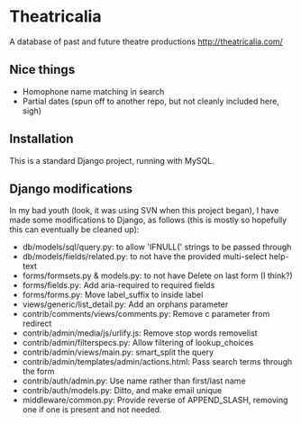 Theatricalia
============

A database of past and future theatre productions
http://theatricalia.com/

Nice things
-----------

* Homophone name matching in search
* Partial dates (spun off to another repo, but not cleanly included here, sigh)

Installation
------------

This is a standard Django project, running with MySQL.

Django modifications
--------------------

In my bad youth (look, it was using SVN when this project began), I have made
some modifications to Django, as follows (this is mostly so hopefully this can
eventually be cleaned up):

* db/models/sql/query.py: to allow 'IFNULL(' strings to be passed through
* db/models/fields/related.py: to not have the provided multi-select help-text
* forms/formsets.py & models.py: to not have Delete on last form (I think?)
* forms/fields.py: Add aria-required to required fields
* forms/forms.py: Move label_suffix to inside label
* views/generic/list_detail.py: Add an orphans parameter
* contrib/comments/views/comments.py: Remove c parameter from redirect
* contrib/admin/media/js/urlify.js: Remove stop words removelist
* contrib/admin/filterspecs.py: Allow filtering of lookup_choices
* contrib/admin/views/main.py: smart_split the query
* contrib/admin/templates/admin/actions.html: Pass search terms through the form
* contrib/auth/admin.py: Use name rather than first/last name
* contrib/auth/models.py: Ditto, and make email unique
* middleware/common.py: Provide reverse of APPEND_SLASH, removing one if one is present and not needed.


